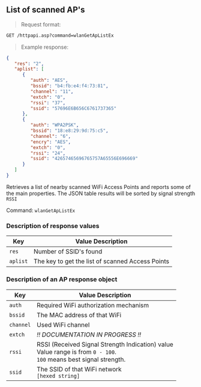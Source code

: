 ## List of scanned AP's
> Request format:

```html
GET /httpapi.asp?command=wlanGetApListEx
```

> Example response:

```json
{
   "res": "2",
   "aplist": [
      {
         "auth": "AES",
         "bssid": "b4:fb:e4:f4:73:81",
         "channel": "11",
         "extch": "0",
         "rssi": "37",
         "ssid": "57696E6B656C6761737365"
      },
      {
         "auth": "WPA2PSK",
         "bssid": "18:e8:29:9d:75:c5",
         "channel": "6",
         "encry": "AES",
         "extch": "0",
         "rssi": "24",
         "ssid": "42657465696765757A65556E696669"
      }
   ]
}
```

Retrieves a list of nearby scanned WiFi Access Points and reports some of the main properties.  The JSON table results will be sorted by signal strength `RSSI` 

Command: `wlanGetApListEx`


### Description of response values

Key | Value Description
---|---
`res` | Number of SSID's found
`aplist` | The key to get the list of scanned Access Points

### Description of an AP response object

Key | Value Description
---|---
`auth` | Required WiFi authorization mechanism
`bssid` | The MAC address of that WiFi
`channel` | Used WiFi channel
`extch` | *!! DOCUMENTATION IN PROGRESS !!*
`rssi` | RSSI (Received Signal Strength Indication) value<br>Value range is from `0 - 100`.<br>`100` means best signal strength.
`ssid` | The SSID of that WiFi network<br>`[hexed string]`

